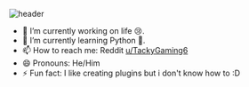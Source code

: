 ![header](https://capsule-render.vercel.app/api?type=waving&color=gradient&height=200&text=Hey%20Yo%20!%20I%20am%20still%20preparing%20for%20Life&animation=fadeIn)

- 🔭 I’m currently working on life 😢.
- 🌱 I’m currently learning Python 🐍.
- 📫 How to reach me: Reddit [u/TackyGaming6](https://reddit.com/user/TackyGaming6)
- 😄 Pronouns: He/Him
- ⚡ Fun fact: I like creating plugins but i don't know how to :D
